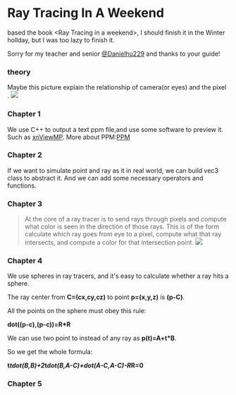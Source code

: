 # Ray Tracing In A Weekend
based the book &lt;Ray Tracing in a weekend>, I should finish it in the Winter hollday, but I was too lazy to finish it.

Sorry for my teacher and senior [@Danielhu229](https://github.com/Danielhu229) and thanks to your guide!

### theory
Maybe this picture explain the relationship of camera(or eyes) and the pixel .
![](https://wx4.sinaimg.cn/mw690/0071GCRRly1fquryr4se4j30yf0e23yy.jpg)

### Chapter 1
We use C++ to output a text ppm file,and use some software to preview it. Such as [xnViewMP](https://www.xnview.com/en/xnviewmp/).
More about PPM:[PPM](https://zh.wikipedia.org/wiki/PBM%E6%A0%BC%E5%BC%8F#PPM%E4%BE%8B%E5%AD%90)

### Chapter 2
If we want to simulate point and ray as it in real world, we can build vec3 class to abstract it.
And we can add some necessary operators and functions.

### Chapter 3
> At the core of a ray tracer is to send rays through pixels and compute what color is seen in the direction of those rays. This is of the form calculate which ray goes from eye to a pixel, compute what that ray intersects, and compute a color for that intersection point.
![](https://wx4.sinaimg.cn/mw690/0071GCRRly1fquryr4se4j30yf0e23yy.jpg)

### Chapter 4
We use spheres in ray tracers, and it's easy to calculate whether a ray hits a sphere.

The ray center from **C=(cx,cy,cz)** to point **p=(x,y,z)** is **(p-C)**.

All the points on the sphere must obey this rule:

**dot((p-c),(p-c))=R*R**

We can use two point to instead of any ray as **p(t)=A+t*B**.

So we get the whole formula:

**t*tdot(B,B)+2*t*dot(B,A-C)+dot(A-C,A-C)-R*R=0**

### Chapter 5
